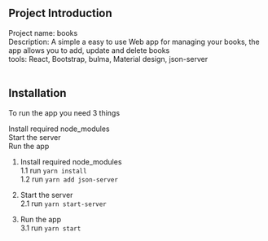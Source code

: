 ## Project Introduction
Project name: books <br>
Description: A simple a easy to use Web app for managing your books, the app allows you to add, update and delete books<br>
tools: React, Bootstrap, bulma, Material design, json-server<br><br>


## Installation
To run the app you need 3 things <br>

 Install required node_modules <br>
 Start the server <br>
 Run the app<br>

1. Install required node_modules <br>
1.1 run `yarn install ` <br>
1.2 run `yarn add json-server` <br>

2. Start the server <br>
2.1 run `yarn start-server`<br>

3. Run the app <br>
3.1 run ` yarn start `





